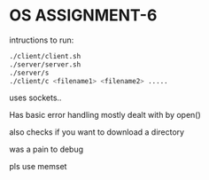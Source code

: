 # OS ASSIGNMENT-6

intructions to run:
```bash
./client/client.sh
./server/server.sh
./server/s
./client/c <filename1> <filename2> .....
```
uses sockets..

Has basic error handling mostly dealt with by open()

also checks if you want to download a directory

was a pain to debug 

pls use memset
